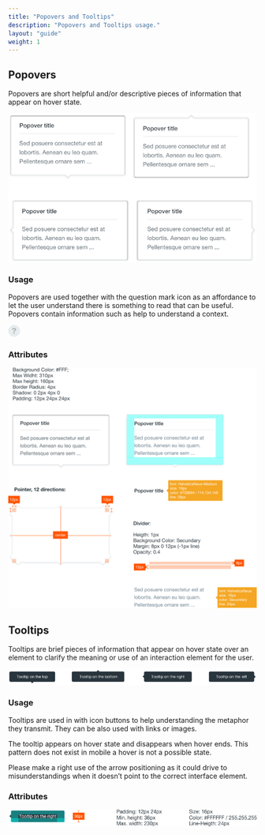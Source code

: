 ```yaml
---
title: "Popovers and Tooltips"
description: "Popovers and Tooltips usage."
layout: "guide"
weight: 1
---
```


## Popovers

Popovers are short helpful and/or descriptive pieces of information that appear on hover state.

![four different popovers with the arrow to the left, or right or top or down](../../../images/popovers.png) 

### Usage

Popovers are used together with the question mark icon as an affordance to let the user understand there is something to read that can be useful. Popovers contain information such as help to understand a context.

![help icon](../../../images/helpIcon.png)

### Attributes

![popover attributes](../../../images/popoverAttributes.png)

## Tooltips

Tooltips are brief pieces of information that appear on hover state over an element to clarify the meaning or use of an interaction element for the user.

![the four different positions of a tooltip arrow in a tooltip, 4 tooltip cases](../../../images/tooltips.png) 

### Usage

Tooltips are used in with icon buttons to help understanding the metaphor they transmit.
They can be also used with links or images.

The tooltip appears on hover state and disappears when hover ends. This pattern does not exist in mobile a hover is not a possible state.

Please make a right use of the arrow positioning as it could drive to misunderstandings when it doesn’t point to the correct interface element.

### Attributes

![tooltip attributes](../../../images/tooltipAttributes.png)
